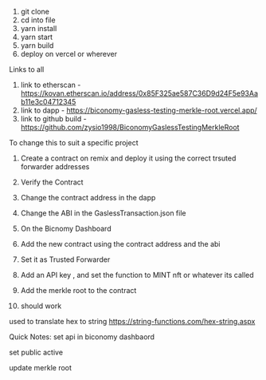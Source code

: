 1. git clone 
2. cd into file
3. yarn install
4. yarn start
5. yarn build
6. deploy on vercel or wherever

Links to all

1. link to etherscan - https://kovan.etherscan.io/address/0x85F325ae587C36D9d24F5e93Aab11e3c04712345
2. link to dapp - https://biconomy-gasless-testing-merkle-root.vercel.app/
3. link to github build - https://github.com/zysio1998/BiconomyGaslessTestingMerkleRoot

To change this to suit a specific project

1. Create a contract on remix and deploy it using the correct trsuted forwarder addresses
2. Verify the Contract
3. Change the contract address in the dapp
4. Change the ABI in the GaslessTransaction.json file

5. On the Bicnomy Dashboard 
6. Add the new contract using the contract address and the abi
7. Set it as Trusted Forwarder
8. Add an API key , and set the function to MINT nft or whatever its called
9. Add the merkle root to the contract
10. should work


used to translate hex to string
https://string-functions.com/hex-string.aspx



Quick Notes:
set api in biconomy dashbaord

set public active

update merkle root